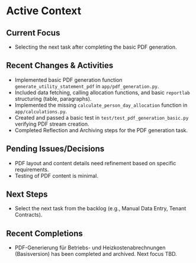 # Active Context

## Current Focus
- Selecting the next task after completing the basic PDF generation.

## Recent Changes & Activities
- Implemented basic PDF generation function `generate_utility_statement_pdf` in `app/pdf_generation.py`.
- Included data fetching, calling allocation functions, and basic `reportlab` structuring (table, paragraphs).
- Implemented the missing `calculate_person_day_allocation` function in `app/calculations.py`.
- Created and passed a basic test in `test/test_pdf_generation_basic.py` verifying PDF stream creation.
- Completed Reflection and Archiving steps for the PDF generation task.

## Pending Issues/Decisions
- PDF layout and content details need refinement based on specific requirements.
- Testing of PDF content is minimal.

## Next Steps
- Select the next task from the backlog (e.g., Manual Data Entry, Tenant Contracts).

## Recent Completions
- PDF-Generierung für Betriebs- und Heizkostenabrechnungen (Basisversion) has been completed and archived. Next focus TBD. 